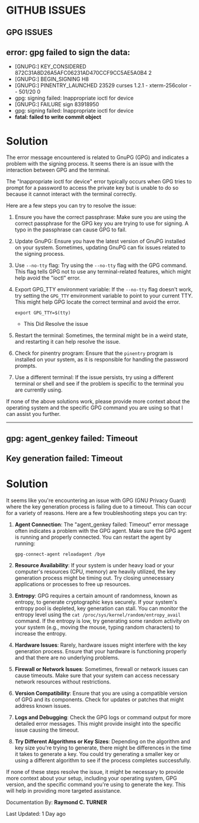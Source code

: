 # GITHUB ISSUES

## GPG ISSUES
## error: gpg failed to sign the data:
* [GNUPG:] KEY_CONSIDERED 872C31A8D26A5AFC06231AD470CCF9CC5AE5A0B4 2
* [GNUPG:] BEGIN_SIGNING H8
* [GNUPG:] PINENTRY_LAUNCHED 23529 curses 1.2.1 - xterm-256color - - 501/20 0
* gpg: signing failed: Inappropriate ioctl for device
* [GNUPG:] FAILURE sign 83918950
* gpg: signing failed: Inappropriate ioctl for device
* **fatal: failed to write commit object**


# Solution
The error message encountered is related to GnuPG (GPG) and indicates a problem with the signing process. It seems there is an issue with the interaction between GPG and the terminal.

The "Inappropriate ioctl for device" error typically occurs when GPG tries to prompt for a password to access the private key but is unable to do so because it cannot interact with the terminal correctly.

Here are a few steps you can try to resolve the issue:

1. Ensure you have the correct passphrase: Make sure you are using the correct passphrase for the GPG key you are trying to use for signing. A typo in the passphrase can cause GPG to fail.

2. Update GnuPG: Ensure you have the latest version of GnuPG installed on your system. Sometimes, updating GnuPG can fix issues related to the signing process.

3. Use `--no-tty` flag: Try using the `--no-tty` flag with the GPG command. This flag tells GPG not to use any terminal-related features, which might help avoid the "ioctl" error.

4. Export GPG_TTY environment variable: If the `--no-tty` flag doesn't work, try setting the `GPG_TTY` environment variable to point to your current TTY. This might help GPG locate the correct terminal and avoid the error.

   ```
   export GPG_TTY=$(tty)
   ```
   * This Did Resolve the issue

5. Restart the terminal: Sometimes, the terminal might be in a weird state, and restarting it can help resolve the issue.

6. Check for pinentry program: Ensure that the `pinentry` program is installed on your system, as it is responsible for handling the password prompts.

7. Use a different terminal: If the issue persists, try using a different terminal or shell and see if the problem is specific to the terminal you are currently using.

If none of the above solutions work, please provide more context about the operating system and the specific GPG command you are using so that I can assist you further.

---

## gpg: agent_genkey failed: Timeout
## Key generation failed: Timeout


# Solution

It seems like you're encountering an issue with GPG (GNU Privacy Guard) where the key generation process is failing due to a timeout. This can occur for a variety of reasons. Here are a few troubleshooting steps you can try:

1. **Agent Connection**: The "agent_genkey failed: Timeout" error message often indicates a problem with the GPG agent. Make sure the GPG agent is running and properly connected. You can restart the agent by running:

   ```
   gpg-connect-agent reloadagent /bye
   ```

2. **Resource Availability**: If your system is under heavy load or your computer's resources (CPU, memory) are heavily utilized, the key generation process might be timing out. Try closing unnecessary applications or processes to free up resources.

3. **Entropy**: GPG requires a certain amount of randomness, known as entropy, to generate cryptographic keys securely. If your system's entropy pool is depleted, key generation can stall. You can monitor the entropy level using the `cat /proc/sys/kernel/random/entropy_avail` command. If the entropy is low, try generating some random activity on your system (e.g., moving the mouse, typing random characters) to increase the entropy.

4. **Hardware Issues**: Rarely, hardware issues might interfere with the key generation process. Ensure that your hardware is functioning properly and that there are no underlying problems.

5. **Firewall or Network Issues**: Sometimes, firewall or network issues can cause timeouts. Make sure that your system can access necessary network resources without restrictions.

6. **Version Compatibility**: Ensure that you are using a compatible version of GPG and its components. Check for updates or patches that might address known issues.

7. **Logs and Debugging**: Check the GPG logs or command output for more detailed error messages. This might provide insight into the specific issue causing the timeout.

8. **Try Different Algorithms or Key Sizes**: Depending on the algorithm and key size you're trying to generate, there might be differences in the time it takes to generate a key. You could try generating a smaller key or using a different algorithm to see if the process completes successfully.

If none of these steps resolve the issue, it might be necessary to provide more context about your setup, including your operating system, GPG version, and the specific command you're using to generate the key. This will help in providing more targeted assistance.



Documentation By: **Raymond C. TURNER**

Last Updated: 1 Day ago